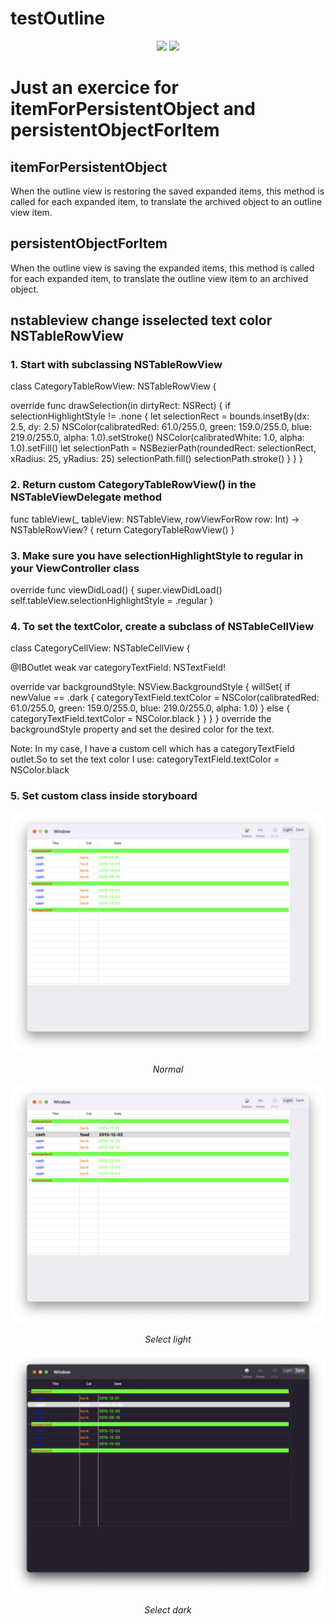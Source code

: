 
testOutline
======================
<p align="center">
<img src="https://img.shields.io/badge/Swift-5.4-orange.svg" />
<img src="https://img.shields.io/badge/platforms-mac-brightgreen.svg?style=flat" />
</p>


# Just an exercice for itemForPersistentObject and persistentObjectForItem



## itemForPersistentObject
When the outline view is restoring the saved expanded items, this method is called for each expanded item, to translate the archived object to an outline view item.


## persistentObjectForItem
When the outline view is saving the expanded items, this method is called for each expanded item, to translate the outline view item to an archived object.


## nstableview change isselected text color NSTableRowView

### 1. Start with subclassing NSTableRowView

class CategoryTableRowView: NSTableRowView {

override func drawSelection(in dirtyRect: NSRect) {
    if selectionHighlightStyle != .none {
        let selectionRect = bounds.insetBy(dx: 2.5, dy: 2.5)
        NSColor(calibratedRed: 61.0/255.0, green: 159.0/255.0, blue: 219.0/255.0, alpha: 1.0).setStroke()
        NSColor(calibratedWhite: 1.0, alpha: 1.0).setFill()
        let selectionPath = NSBezierPath(roundedRect: selectionRect, xRadius: 25, yRadius: 25)
        selectionPath.fill()
        selectionPath.stroke()
    }
  }
}

### 2. Return custom CategoryTableRowView() in the NSTableViewDelegate method

func tableView(_ tableView: NSTableView, rowViewForRow row: Int) -> NSTableRowView? {
      return CategoryTableRowView()
}

### 3. Make sure you have selectionHighlightStyle to regular in your ViewController class

override func viewDidLoad() {
     super.viewDidLoad()
     self.tableView.selectionHighlightStyle = .regular
}

### 4. To set the textColor, create a subclass of NSTableCellView

class CategoryCellView: NSTableCellView {

@IBOutlet weak var categoryTextField: NSTextField!

override var backgroundStyle: NSView.BackgroundStyle {
    willSet{
        if newValue == .dark {
            categoryTextField.textColor = NSColor(calibratedRed: 61.0/255.0, green: 159.0/255.0, blue: 219.0/255.0, alpha: 1.0)
        } else {
            categoryTextField.textColor = NSColor.black
        }
    }
  }
}
override the backgroundStyle property and set the desired color for the text.

Note: In my case, I have a custom cell which has a categoryTextField outlet.So to set the text color I use: categoryTextField.textColor = NSColor.black

### 5. Set custom class inside storyboard



<p align="center">
<img src="Doc/Capture10.png" alt="Sample">
<p align="center">
<em>Normal</em> 
</p>
</p>

<p align="center">
<img src="Doc/Capture20.png" alt="Sample">
<p align="center">
<em>Select light</em> 
</p>
</p>

<p align="center">
<img src="Doc/Capture30.png" alt="Sample">
<p align="center">
<em>Select dark</em> 
</p>
</p>

